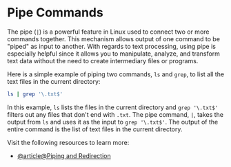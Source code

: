 # Pipe Commands 

The pipe (`|`) is a powerful feature in Linux used to connect two or more commands together. This mechanism allows output of one command to be "piped" as input to another. With regards to text processing, using pipe is especially helpful since it allows you to manipulate, analyze, and transform text data without the need to create intermediary files or programs.

Here is a simple example of piping two commands, `ls` and `grep`, to list all the text files in the current directory:

```bash
ls | grep '\.txt$'
```

In this example, `ls` lists the files in the current directory and `grep '\.txt$'` filters out any files that don't end with `.txt`. The pipe command, `|`, takes the output from `ls` and uses it as the input to `grep '\.txt$'`. The output of the entire command is the list of text files in the current directory.

Visit the following resources to learn more:

- [@article@Piping and Redirection](https://ryanstutorials.net/linuxtutorial/piping.php#piping)

